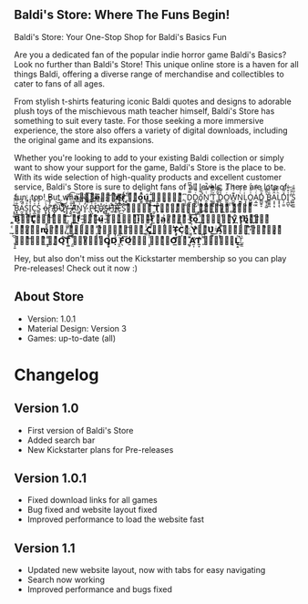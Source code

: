 ## Baldi's Store: Where The Funs Begin!
Baldi's Store: Your One-Stop Shop for Baldi's Basics Fun

Are you a dedicated fan of the popular indie horror game Baldi's Basics? Look no further than Baldi's Store! This unique online store is a haven for all things Baldi, offering a diverse range of merchandise and collectibles to cater to fans of all ages.

From stylish t-shirts featuring iconic Baldi quotes and designs to adorable plush toys of the mischievous math teacher himself, Baldi's Store has something to suit every taste. For those seeking a more immersive experience, the store also offers a variety of digital downloads, including the original game and its expansions.

Whether you're looking to add to your existing Baldi collection or simply want to show your support for the game, Baldi's Store is the place to be. With its wide selection of high-quality products and excellent customer service, Baldi's Store is sure to delight fans of all levels. There are lots of fun, too! But wh𝗮̼̍̕𝘁̶͔̻͌̊𝗲̶̼͆𝘃̴̹ͫ𝗲̸̙̯̿𝗿̶̹̓̈́ ̡̖͚̈́𝘆̨̗͚ͣ𝗼̺̰̈̐̀𝘂̰͈̑͟ ̡͍̝͊̍𝗱̴̻͕̿𝗼̧̼͍͌ͮ,̢͔̯͆ D̦̲̝͕̿ͩ̿͆Ḓ͇̩̺ͬ͌ͥͦŏ̘̣̦̘̿̀̚Ṋ̯͓̝ͭ̿ͯ̚'̱͉͍̼ͩͣ̿ͦT̮̬̬͔͐ͪ̅̍ ͇̥͓̣͒̃̌͌Ḓ̖̣͍̾͊ͮ̚O̲̰͈̳ͬ̈̓ͩW̪̱͚̘͊ͥ͐̐N̮͇͈͓ͨ̍ͫ̏Ḷ̞̖̱̍ͨͬͭO̪̲͇̥͗ͩ̽̈́A͔̲̫̯ͨͥ͊ͦD̻̺͍̞̽̃̉ͬ ͚͎̝͚͐̎͂̎B̳͚̼̪̎ͩͧͨȂ͔̝̹͙̈͊̐L͙͙͎̖ͪ̆͊͊D̩̦̫̫̽̎̐͐I͉̪̺͗͒͌͗ͅ'͉̥͈̹͐͐ͪ̆S͉͍̰͚̍̅͌ͩ ͙͙̼̬͊͑͗͐Ḅ̯̱͋̅̅̾ͅA̰̯͉͎͛͆̉̚S̯̭͍͔ͣͫͨͭI̞͕̫͗̽̍ͥͅC͓̲̰͈ͯ̆̆̽S̲͈͉͖̓̌ͩ̓ ǫ̶̡̱́͑͠r̢̡̛̙͊̓̓̿͟ ̵̸̢̡͇̓B̵̙̆͘͝͞Uͩͨ͐̏҉̸̱̀͝Y̧̥ͨ͗͌ͧ̕͡͡ ̴̶̡̬̽̎ͦ̒̀Ḁ̸̛͊̏̊́͢N̡̍̐̀͏̨̦͠Y̷̥̒̇̔ͫ̀͟͜ ̖̉ͫͯ̄̀̀͢͠P̷̢̺͑̅ͩ́͟L̵ͣ͒͒̀͟҉̥U̽ͣͤ҉̴͈͢͜S̶̵̡̗ͥ̊̈́͠Ĥͬ͊͏̨͚̕͠İ̴̶̛̺ͧ̈́͋͢E̛̞̽̇͘͟͞S̜͊ͯ̈̒̕͜͠͝𝗢ͪ͏̞̯𝗥̲ͧ͡ ̛̰̙̄𝗧̙̆̄̀ͅ𝗢͈̻ͮ̀𝗬̨̹ͧͩ𝗦͔̹͑̐͢ ͕͚ͯ̾́𝗧͍ͫ́𝗛̛͚ͯ𝗔͖ͣ̍͠𝗧̷͖̙ͮ ̻̉͞𝗜̷͕͗ͤ𝗦̖̎ͧ̀ ͈͍̈̈́́𝗕̺̾͠𝗔̺ͬ͝𝗟̢̯̿𝗗̱̜ͥ̀𝗜͍̲̍ͧ͠.͕͆͘ ̧̞ͤͭ𝗜͖̓ͣ͟𝗳̖͋̀ ̵̘̯̑𝘆̨̯ͫ𝗼͕ͧ͞𝘂̶̯͆ ̵̙ͥ𝘀̞̘ͮ͟𝘁̡̱͕ͮͣ𝗶̰̉͞ͅ𝗹̻͗ͦ̕𝗹̶̗͈̊͊ ̸͍ͯ𝘄̧͎ͨ𝗮̧̗̜͗𝗻̸̹̣͂ͣ𝘁̸͖̰ͨ͌ ̴̞ͩ͂𝘁̝͊͞ͅ𝗼̹͑͂͟ ̙̘̾ͦ͝𝗽͕ͮ̀𝗹̡̘͉ͭ𝗮̲͉ͧ͝𝘆̯͒͘ ̧͉̉̉𝘁̙̙̆̕𝗵̢̼̲̐𝗮͗ͨ҉̱𝘁̛̘̺ͯ ͉ͨ͟𝗴̝ͪͩ́𝗮̸͉̗ͮ̿𝗺̢̜͂̊𝗲̛̺ͣ̚,̸̼̾ͣ ̙̓̐͜𝗵ͧͯ̕ͅ𝗲̧̜͉̿ͯ ̛̝͎̾𝗠̛͉ͮ̾ͅ𝗔̰͚ͤ̍͡𝗬̱̯ͯ͜ ̷̲̼̍ͧ𝗖̻̅͟𝗔̶̼̼ͭ𝗧̴̝̘̓𝗖͎̜̆̀𝗛ͤ͛҉̣͍ ̹ͯ́𝗬̛̼̐ͅ𝗢͕̐͌͘𝗨̰͚̑͜ ͥ͏̰̰𝗔̱̖̎̎͠𝗡̶̖̣ͧ𝗗̖͕̉̕ ͔ͭͤ͞𝗜̛̝̜ͫ̅𝗧̷͎̖ͨ ̢͎͍͛͆𝗜̰̻ͣ͝𝗦̖̰ͫ͢ ͊̄͏̝̝𝗡̨̙͎ͤ𝗢̻̊̕𝗧̜͍̊͡ ̗͈͒̆͡𝗚̲ͭ̕𝗢̸̝̰ͭ̅𝗢̡͉̻̉͒𝗗̉̍͏̣ ͈̯͗͆͞𝗙̖̑͠𝗢̛̰̾͑𝗥ͥ̐͏ͅ ̝̞ͦ̀𝗬̡̜͔ͦ̅𝗢̲̿̕𝗨̡̣̄ͦ ͖̞͌ͯ̕𝗔̛̰̹̈𝗧̛̼͎̍ ̞͌͆͞𝗔̢̜ͭ𝗟̵̙͔̈́𝗟͎̝̚͜!̨̼̄͛.

Hey, but also don't miss out the Kickstarter membership so you can play Pre-releases! Check out it now :)

## About Store
- Version: 1.0.1
- Material Design: Version 3
- Games: up-to-date (all)

# Changelog
## Version 1.0
- First version of Baldi's Store
- Added search bar
- New Kickstarter plans for Pre-releases
## Version 1.0.1
- Fixed download links for all games
- Bug fixed and website layout fixed
- Improved performance to load the website fast
## Version 1.1
- Updated new website layout, now with tabs for easy navigating
- Search now working
- Improved performance and bugs fixed
